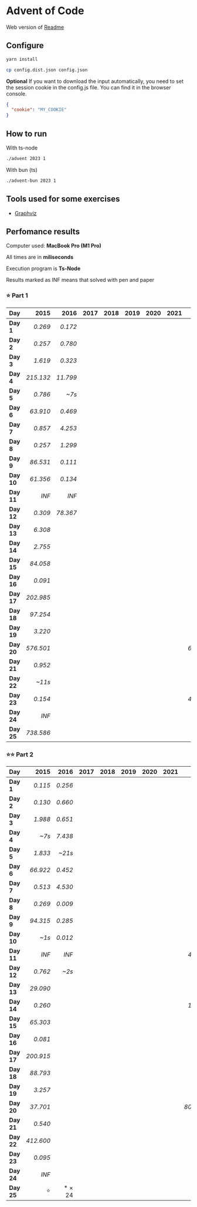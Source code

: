 # Advent of Code

Web version of [Readme](./README.web.md)

## Configure

```sh
yarn install
```

```sh
cp config.dist.json config.json
```

**Optional** If you want to download the input automatically, you need to set the session cookie in the config.js file. You can find it in the browser console.

```json
{
  "cookie": "MY_COOKIE"
}
```

## How to run

With ts-node

```sh
./advent 2023 1
```

With bun (ts)

```sh
./advent-bun 2023 1
```

## Tools used for some exercises

* [Graphviz](https://graphviz.org)

## Perfomance results

Computer used: **MacBook Pro (M1 Pro)**

All times are in **miliseconds**

Execution program is **Ts-Node**

Results marked as INF means that solved with pen and paper



### ⭐️ Part 1

| **Day**    |  **2015** |  **2016** |  **2017** |  **2018** |  **2019** |  **2020** |  **2021** |  **2022** |  **2023** |
|------------|----------:|----------:|----------:|----------:|----------:|----------:|----------:|----------:|----------:|
| **Day  1** |   _0.269_ |   _0.172_ |           |           |           |           |           |   _0.113_ |   _0.640_ |
| **Day  2** |   _0.257_ |   _0.780_ |           |           |           |           |           |   _0.479_ |   _0.106_ |
| **Day  3** |   _1.619_ |   _0.323_ |           |           |           |           |           |   _1.967_ |   _0.207_ |
| **Day  4** | _215.132_ |  _11.799_ |           |           |           |           |           |   _0.359_ |   _0.426_ |
| **Day  5** |   _0.786_ |     _~7s_ |           |           |           |           |           |   _0.394_ |   _0.364_ |
| **Day  6** |  _63.910_ |   _0.469_ |           |           |           |           |           |   _0.503_ |   _0.047_ |
| **Day  7** |   _0.857_ |   _4.253_ |           |           |           |           |           |   _0.849_ |   _2.683_ |
| **Day  8** |   _0.257_ |   _1.299_ |           |           |           |           |           |   _0.970_ |   _1.333_ |
| **Day  9** |  _86.531_ |   _0.111_ |           |           |           |           |           |   _5.441_ |   _0.002_ |
| **Day 10** |  _61.356_ |   _0.134_ |           |           |           |           |           |   _0.095_ |   _1.763_ |
| **Day 11** |     _INF_ |     _INF_ |           |           |           |           |           |   _0.298_ |   _7.652_ |
| **Day 12** |   _0.309_ |  _78.367_ |           |           |           |           |           |   _3.428_ |  _23.652_ |
| **Day 13** |   _6.308_ |           |           |           |           |           |           |   _2.149_ |   _2.605_ |
| **Day 14** |   _2.755_ |           |           |           |           |           |           |   _3.865_ |   _3.359_ |
| **Day 15** |  _84.058_ |           |           |           |           |           |           |     _~4s_ |   _0.928_ |
| **Day 16** |   _0.091_ |           |           |           |           |           |           |     _~6s_ |   _6.538_ |
| **Day 17** | _202.985_ |           |           |           |           |           |           |   _7.367_ | _731.511_ |
| **Day 18** |  _97.254_ |           |           |           |           |           |           |   _2.568_ |   _0.195_ |
| **Day 19** |   _3.220_ |           |           |           |           |           |           |    _~11s_ |   _1.710_ |
| **Day 20** | _576.501_ |           |           |           |           |           |           |  _68.767_ |  _11.904_ |
| **Day 21** |   _0.952_ |           |           |           |           |           |           |   _0.484_ |  _47.542_ |
| **Day 22** |    _~11s_ |           |           |           |           |           |           |   _2.556_ | _209.524_ |
| **Day 23** |   _0.154_ |           |           |           |           |           |           |  _48.819_ |   _1.384_ |
| **Day 24** |     _INF_ |           |           |           |           |           |           |     _~1s_ |  _33.667_ |
| **Day 25** | _738.586_ |           |           |           |           |           |           |   _0.205_ |     _INF_ |


### ⭐️⭐️ Part 2

| **Day**    |  **2015** |  **2016** |  **2017** |  **2018** |  **2019** |  **2020** |  **2021** |  **2022** |  **2023** |
|------------|----------:|----------:|----------:|----------:|----------:|----------:|----------:|----------:|----------:|
| **Day  1** |   _0.115_ |   _0.256_ |           |           |           |           |           |   _0.102_ |   _1.598_ |
| **Day  2** |   _0.130_ |   _0.660_ |           |           |           |           |           |   _0.613_ |   _0.103_ |
| **Day  3** |   _1.988_ |   _0.651_ |           |           |           |           |           |   _0.325_ |   _0.106_ |
| **Day  4** |     _~7s_ |   _7.438_ |           |           |           |           |           |   _0.219_ |   _0.475_ |
| **Day  5** |   _1.833_ |    _~21s_ |           |           |           |           |           |   _0.430_ |     _~8m_ |
| **Day  6** |  _66.922_ |   _0.452_ |           |           |           |           |           |   _2.169_ |   _0.041_ |
| **Day  7** |   _0.513_ |   _4.530_ |           |           |           |           |           |   _0.451_ |   _5.344_ |
| **Day  8** |   _0.269_ |   _0.009_ |           |           |           |           |           |   _3.299_ |   _6.380_ |
| **Day  9** |  _94.315_ |   _0.285_ |           |           |           |           |           |   _6.718_ |   _0.001_ |
| **Day 10** |     _~1s_ |   _0.012_ |           |           |           |           |           |   _0.186_ |   _6.533_ |
| **Day 11** |     _INF_ |     _INF_ |           |           |           |           |           |  _46.745_ |   _5.165_ |
| **Day 12** |   _0.762_ |     _~2s_ |           |           |           |           |           |   _3.141_ | _528.548_ |
| **Day 13** |  _29.090_ |           |           |           |           |           |           |   _1.099_ |   _0.569_ |
| **Day 14** |   _0.260_ |           |           |           |           |           |           |  _16.992_ | _482.525_ |
| **Day 15** |  _65.303_ |           |           |           |           |           |           |    _~26s_ |   _1.341_ |
| **Day 16** |   _0.081_ |           |           |           |           |           |           |     _~3m_ |     _~1s_ |
| **Day 17** | _200.915_ |           |           |           |           |           |           |   _6.637_ |     _~2s_ |
| **Day 18** |  _88.793_ |           |           |           |           |           |           |   _5.666_ |   _0.112_ |
| **Day 19** |   _3.257_ |           |           |           |           |           |           |     _~3m_ |   _2.112_ |
| **Day 20** |  _37.701_ |           |           |           |           |           |           | _803.713_ |  _17.168_ |
| **Day 21** |   _0.540_ |           |           |           |           |           |           |   _0.616_ |    _~18s_ |
| **Day 22** | _412.600_ |           |           |           |           |           |           |   _2.249_ |     _~1m_ |
| **Day 23** |   _0.095_ |           |           |           |           |           |           |     _~1s_ |     _~5s_ |
| **Day 24** |     _INF_ |           |           |           |           |           |           |     _~3s_ |     _~6s_ |
| **Day 25** |        ⭐️ |    * × 24 |           |           |           |           |           |        ⭐️ |        ⭐️ |

